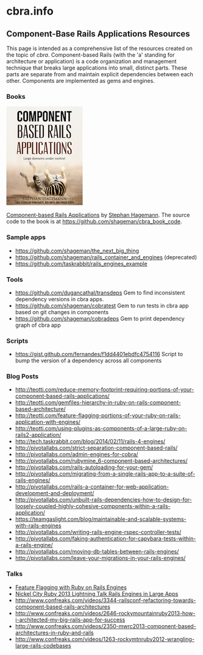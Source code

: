 # cbra.info
## Component-Base Rails Applications Resources

This page is intended as a comprehensive list of the resources created on the topic of _cbra_. Component-based Rails (with the 'a' standing for architecture or application) is a code organization and management technique that breaks large applications into small, distinct parts. These parts are separate from and maintain explicit dependencies between each other. Components are implemented as gems and engines.</p>

### Books

![CBRA Book Cover](images/cbra.png)

[Component-based Rails Applications](https://leanpub.com/cbra) by [Stephan Hagemann](@shageman). The source code to the book is at https://github.com/shageman/cbra_book_code.

### Sample apps

* https://github.com/shageman/the_next_big_thing
* https://github.com/shageman/rails_container_and_engines (deprecated)
* https://github.com/taskrabbit/rails_engines_example

### Tools

* https://github.com/dugancathal/transdeps Gem to find inconsistent dependency versions in cbra apps.
* https://github.com/shageman/cobratest Gem to run tests in cbra app based on git changes in components
* https://github.com/shageman/cobradeps Gem to print dependency graph of cbra app

### Scripts

* https://gist.github.com/fernandes/f1dd4401ebdfc4754116 Script to bump the version of a dependency across all components

### Blog Posts

* http://teotti.com/reduce-memory-footprint-requiring-portions-of-your-component-based-rails-applications/
* http://teotti.com/gemfiles-hierarchy-in-ruby-on-rails-component-based-architecture/
* http://teotti.com/feature-flagging-portions-of-your-ruby-on-rails-application-with-engines/
* http://teotti.com/using-plugins-as-components-of-a-large-ruby-on-rails2-application/
* http://tech.taskrabbit.com/blog/2014/02/11/rails-4-engines/
* http://pivotallabs.com/strict-separation-component-based-rails/
* http://pivotallabs.com/admin-engines-for-cobra/
* http://pivotallabs.com/rubymine_6-component-based-architectures/
* http://pivotallabs.com/rails-autoloading-for-your-gem/
* http://pivotallabs.com/migrating-from-a-single-rails-app-to-a-suite-of-rails-engines/
* http://pivotallabs.com/rails-a-container-for-web-application-development-and-deployment/
* http://pivotallabs.com/unbuilt-rails-dependencies-how-to-design-for-loosely-coupled-highly-cohesive-components-within-a-rails-application/
* https://teamgaslight.com/blog/maintainable-and-scalable-systems-with-rails-engines
* http://pivotallabs.com/writing-rails-engine-rspec-controller-tests/
* http://pivotallabs.com/faking-authentication-for-capybara-tests-within-a-rails-engine/
* http://pivotallabs.com/moving-db-tables-between-rails-engines/
* http://pivotallabs.com/leave-your-migrations-in-your-rails-engines/

### Talks
* [Feature Flagging with Ruby on Rails Engines](https://www.youtube.com/watch?v=rMOn2H7h3oY)
* [Nickel City Ruby 2013 Lightning Talk Rails Engines in Large Apps](https://www.youtube.com/watch?v=mztVptkvLfw)
* http://www.confreaks.com/videos/3344-railsconf-refactoring-towards-component-based-rails-architectures
* http://www.confreaks.com/videos/2646-rockymountainruby2013-how-i-architected-my-big-rails-app-for-success
* http://www.confreaks.com/videos/2350-mwrc2013-component-based-architectures-in-ruby-and-rails
* http://www.confreaks.com/videos/1263-rockymtnruby2012-wrangling-large-rails-codebases
